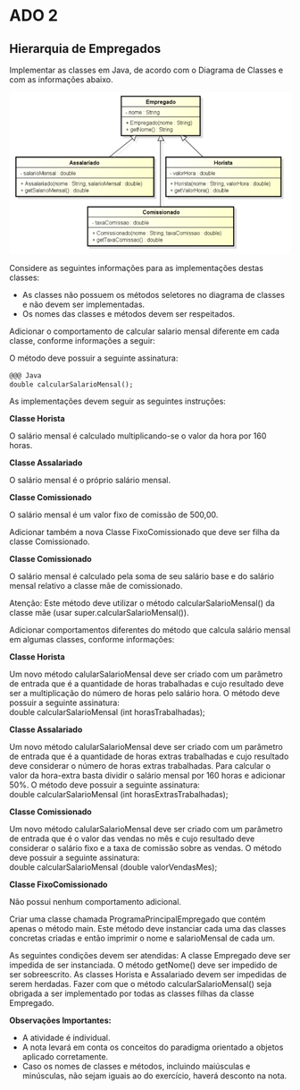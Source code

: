 <!SLIDE supplemental ado2>
# ADO 2
## Hierarquia de Empregados

Implementar as classes em Java, de acordo com o Diagrama de Classes e com as informações abaixo. 

![.fancyborder](_images/hierarquia_funcionarios.png)


Considere as seguintes informações para as implementações destas classes:

* As classes não possuem os métodos seletores no diagrama de classes e não devem ser implementadas.
* Os nomes das classes e métodos devem ser respeitados.

Adicionar o comportamento de calcular salario mensal diferente em cada classe, conforme informações a seguir:

O método deve possuir a seguinte assinatura:

    @@@ Java
	double calcularSalarioMensal();

As implementações devem seguir as seguintes instruções:

**Classe Horista**

O salário mensal é calculado multiplicando-se o valor da hora por 160 horas.
 
**Classe Assalariado**
 
O salário mensal é o próprio salário mensal.

**Classe Comissionado**

O salário mensal é um valor fixo de comissão de 500,00.

Adicionar também a nova Classe FixoComissionado que deve ser filha da classe Comissionado. 

**Classe Comissionado**

O salário mensal é calculado pela soma de seu salário base e do salário mensal relativo a classe mãe de comissionado. 

Atenção: Este método deve utilizar o método calcularSalarioMensal() da classe mãe (usar super.calcularSalarioMensal()).

Adicionar comportamentos diferentes do método que calcula salário mensal em algumas classes, conforme informações:

**Classe Horista**

Um novo método calularSalarioMensal deve ser criado com um parâmetro de entrada que é a quantidade de horas trabalhadas e cujo resultado deve ser a multiplicação do número de horas pelo salário hora.
O método deve possuir a seguinte assinatura:  
double calcularSalarioMensal (int horasTrabalhadas);

**Classe Assalariado**

Um novo método calularSalarioMensal deve ser criado com um parâmetro de entrada que é a quantidade de horas extras trabalhadas e cujo resultado deve considerar o número de horas extras trabalhadas. Para calcular o valor da hora-extra basta dividir o salário mensal por 160 horas e adicionar 50%.
O método deve possuir a seguinte assinatura:  	
double calcularSalarioMensal (int horasExtrasTrabalhadas);

**Classe Comissionado**

Um novo método calularSalarioMensal deve ser criado com um parâmetro de entrada que é o valor das vendas no mês e cujo resultado deve considerar o salário fixo e a taxa de comissão sobre as vendas.
O método deve possuir a seguinte assinatura:  	
double calcularSalarioMensal (double valorVendasMes);

**Classe FixoComissionado**

Não possui nenhum comportamento adicional.

Criar uma classe chamada ProgramaPrincipalEmpregado que contém apenas o método main. Este método deve instanciar cada uma das classes concretas criadas e então imprimir o nome e salarioMensal de cada um.

As seguintes condições devem ser atendidas:
A classe Empregado deve ser impedida de ser instanciada.
O método getNome() deve ser impedido de ser sobreescrito.
As classes Horista e Assalariado devem ser impedidas de serem herdadas.
Fazer com que o método calcularSalarioMensal() seja obrigada a ser implementado por todas as classes filhas da classe Empregado.


**Observações Importantes:**

* A atividade é individual.
* A nota levará em conta os conceitos do paradigma orientado a objetos aplicado corretamente.
* Caso os nomes de classes e métodos, incluindo maiúsculas e minúsculas, não sejam iguais ao do exercício, haverá desconto na nota.
